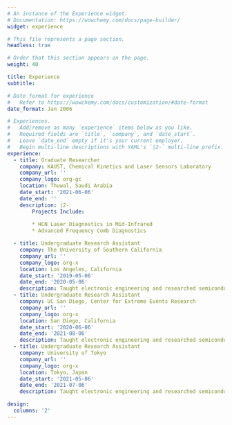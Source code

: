 ```yaml
---
# An instance of the Experience widget.
# Documentation: https://wowchemy.com/docs/page-builder/
widget: experience

# This file represents a page section.
headless: true

# Order that this section appears on the page.
weight: 40

title: Experience
subtitle:

# Date format for experience
#   Refer to https://wowchemy.com/docs/customization/#date-format
date_format: Jan 2006

# Experiences.
#   Add/remove as many `experience` items below as you like.
#   Required fields are `title`, `company`, and `date_start`.
#   Leave `date_end` empty if it's your current employer.
#   Begin multi-line descriptions with YAML's `|2-` multi-line prefix.
experience:
  - title: Graduate Researcher
    company: KAUST, Chemical Kinetics and Laser Sensors Laboratory
    company_url: ''
    company_logo: org-gc
    location: Thuwal, Saudi Arabia
    date_start: '2021-06-06'
    date_end: ''
    description: |2-
        Projects Include:
        
        * HCN Laser Diagnostics in Mid-Infrared
        * Advanced Frequency Comb Diagnostics

  - title: Undergraduate Research Assistant
    company: The University of Southern California
    company_url: ''
    company_logo: org-x
    location: Los Angeles, California
    date_start: '2019-05-06'
    date_end: '2020-05-06'
    description: Taught electronic engineering and researched semiconductor physics.
  - title: Undergraduate Research Assistant
    company: UC San Diego, Center for Extreme Events Research
    company_url: ''
    company_logo: org-x
    location: San Diego, California
    date_start: '2020-06-06'
    date_end: '2021-08-06'
    description: Taught electronic engineering and researched semiconductor physics.
  - title: Undergraduate Research Assistant
    company: University of Tokyo
    company_url: ''
    company_logo: org-x
    location: Tokyo, Japan
    date_start: '2021-05-06'
    date_end: '2021-07-06'
    description: Taught electronic engineering and researched semiconductor physics.

design:
  columns: '2'
---
```

